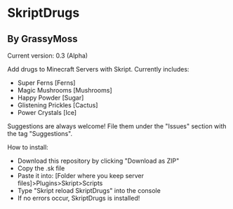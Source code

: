 SkriptDrugs
===========
By GrassyMoss
-----------
Current version: 0.3 (Alpha)


Add drugs to Minecraft Servers with Skript.
Currently includes:
- Super Ferns [Ferns]
- Magic Mushrooms [Mushrooms]
- Happy Powder [Sugar]
- Glistening Prickles [Cactus]
- Power Crystals [Ice]

Suggestions are always welcome! File them under the "Issues" section with the tag "Suggestions".

How to install:
 - Download this repository by clicking "Download as ZIP"
 - Copy the .sk file
 - Paste it into:
	[Folder where you keep server files]>Plugins>Skript>Scripts
 - Type "Skript reload SkriptDrugs" into the console
 - If no errors occur, SkriptDrugs is installed!